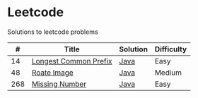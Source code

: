 # Leetcode
Solutions to leetcode problems

| # | Title | Solution | Difficulty |
|---| ----- | -------- | ---------- |
|14|[Longest Common Prefix](https://leetcode.com/problems/longest-common-prefix/)|[Java](Algorithm/Java/LongestCommonPrefix.java)|Easy|
|48|[Roate Image](https://leetcode.com/problems/rotate-image/) | [Java](Algorithm/Java/RotateImage.java)|Medium|
|268|[Missing Number](https://leetcode.com/problems/missing-number/)|[Java](Algorithm/Java/LongestCommonPrefix.java)|Easy|

